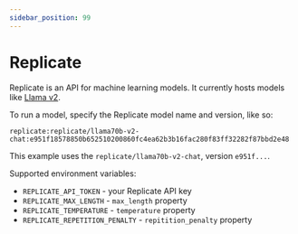 ```yaml
---
sidebar_position: 99
---
```


# Replicate

Replicate is an API for machine learning models.  It currently hosts models like [Llama v2](https://replicate.com/replicate/llama70b-v2-chat).

To run a model, specify the Replicate model name and version, like so:

```
replicate:replicate/llama70b-v2-chat:e951f18578850b652510200860fc4ea62b3b16fac280f83ff32282f87bbd2e48
```

This example uses the `replicate/llama70b-v2-chat`, version `e951f...`.

Supported environment variables:

- `REPLICATE_API_TOKEN` - your Replicate API key
- `REPLICATE_MAX_LENGTH` - `max_length` property
- `REPLICATE_TEMPERATURE` - `temperature` property
- `REPLICATE_REPETITION_PENALTY` - `repitition_penalty` property

